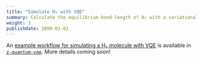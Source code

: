 ```yaml
---
title: "Simulate H₂ with VQE"
summary: Calculate the equilibrium bond length of H₂ with a variational quantum eigensolver.
weight: 3
publishdate: 2099-01-01
---
```


An [example workflow for simulating a H₂ molecule with VQE](https://github.com/zapatacomputing/z-quantum-vqe/blob/master/examples/hydrogen.yaml) is available in [`z-quantum-vqe`](https://github.com/zapatacomputing/z-quantum-vqe). More details coming soon!

<!-- 
This tutorial will walk through using the Orquestra Quantum Engine to implement the Variational Quantum Eigensolver (VQE) to calculate the binding energy curve of a H₂ molecule.

## Composing a workflow to calculate the Hartree-Fock energy

To help illustrate the process of composing a workflow, we will start by focusing on just part of the VQE process.
We will build a two-step workflow that first creates the geometry of a hydrogen molecule and then performs a Hartree-Fock calculation.
Furthermore, we will build our own Quantum Engine component for the first step (the creation of the molecular geometry).
For the second step, we will use an existing Quantum Engine component, `qe-psi4`, that exposes the functionality of the Psi4 quantum chemistry package.

**1. Create a GitHub repository**

Go to [GitHub](https://github.com/) and create a public repository called `diatomic-molecule`. If you are unfamiliar with GitHub you can reference their [create a repo guide](https://help.github.com/en/github/getting-started-with-github/create-a-repo) for help

This repository will be where you build your component. [This GitHub repo](https://github.com/zapatacomputing/tutorial-1-diatomic-molecule) can be used as a reference for how the `diatomic-molecule` component should look like throughout the tutorial.

**2. Add python code to the repository**

Using either the GitHub UI or by cloning your repo and using the command line, create a file `src/diatomicmolecule.py` with the contents below:

```python
"""Function for building a diatomic molecule."""

def create_diatomic_molecule_geometry(species1, species2, bond_length):
    """Create a molecular geometry for a diatomic molecule.

    Args:
        species1 (str): Chemical symbol of the first atom, e.g. 'H'.
        species2 (str): Chemical symbol of the second atom.
        bond_length (float): bond distance.

    Returns:
        dict: a dictionary containing the coordinates of the atoms.
    """

    geometry = {"sites": [
        {'species': species1, 'x': 0, 'y': 0, 'z': 0},
        {'species': species2, 'x': 0, 'y': 0, 'z': bond_length}
    ]}

    return geometry
```

**3. Adding a `setup.py`**

Create a file `src/setup.py` with the following contents:

```python
import setuptools

setuptools.setup(
    name="diatomic-molecule",
    version="0.1.0",
    py_modules=['diatomicmolecule']
)
```

**4. Commit and push your component**

Commit your changes and push them to GitHub.
(Note that you will not need to do this if you are using the GitHub UI to modify the repository.)
The structure of your repository should look like this:
```
.
└─ src
   ├── diatomicmolecule.py
   └── setup.py
```

**5. Building a Workflow**

Create a file `hartree-fock-workflow.yaml` file with the code below, inserting the URL of your github repository in line 13.

# TODO: Update this to v1 standards
```YAML
# Workflow API version
ZapOSApiVersion: v1alpha1

# Declares this as workflow
kind: Workflow

# List resources needed by workflow.
resources:

- name: diatomic-molecule
  type: git
  parameters:
    url: "git@github.com:<your-github-username>/<your-git-repo-name>.git"
    branch: "master"
- name: z-quantum-core
  type: git
  parameters:
    url: "git@github.com:zapatacomputing/z-quantum-core.git"
    branch: "master"
- name: qe-openfermion
  type: git
  parameters:
    url: "git@github.com:zapatacomputing/qe-openfermion.git"
    branch: "master"
- name: qe-psi4
  type: git
  parameters:
    url: "git@github.com:zapatacomputing/qe-psi4.git"
    branch: "master"

# Data to help you easily work with your workflow
metadata:

  # Prefix for workflow ID
  generateName: hartree-fock-

# Data for running the workflow
spec:

  # Think of this as identifying the `main` function -- this tells the workflow which template to start with
  entrypoint: run-h2

  # Initializing global variables for use in workflow
  arguments:
    parameters:

    # Where output data is stored -- Must be `quantum-engine` for compatibility with Orquestra data services
    - s3-bucket: quantum-engine
    # Path where output data is stored within the `s3-bucket` -- can be anything you want
    - s3-key: tutorials/hartree-fock/

  # The steps of the workflow
  templates:
  - name: run-h2
    steps:

    # Create the molecular geometry
    - - name: create-molecule
        template: create-diatomic-molecule
        arguments:
          parameters:
          - species1: H
          - species2: H
          - bond-length: '0.7'
          - resources: [diatomic-molecule]
          - docker-image: z-quantum-default
          - docker-tag: latest

    # Perform a Hartree-Fock calculation using Psi4
    - - name: run-psi4
        template: run-psi4
        arguments:
          artifacts:
          - geometry:
              from: '{{steps.create-molecule.outputs.artifacts.geometry}}'
          parameters:
          - basis: STO-3G
          - method: scf # ccsd(t)
          - reference: rhf
          - nthreads: "4"
          - save-hamiltonian: 'False' # Boolean values must be put in quotes!
          - resources: [z-quantum-core, qe-openfermion, qe-psi4]
          - docker-image: qe-psi4
          - docker-tag: latest
```

**6. Running the Workflow**

You are now ready to run the workflow!

* Make sure you have installed the [Quantum Engine CLI](../../qe-cli/install-cli/)

* Log in to Quantum Engine by running `qe login -e <your-email> -s <quantum-engine-uri>` in your terminal. Contact support to register your email and/or receive the `quantum-engine-uri`.

* Submit your `hartree-fock-workflow.yaml` by running `qe submit workflow <path/to/workflow/hartree-fock-workflow.yaml>`

This will return the workflow ID that corresponds to that particular execution of your workflow. The output will look like:
```Bash
Successfully submitted workflow to quantum engine!
Workflow ID: welcome-to-orquestra-d9djf
```

**7. Worfklow Progress**

The workflow is now submitted to the Orquestra Quantum Engine and will be scheduled for execution when compute becomes available.

To see details of the execution of your workflow, run `qe get workflow <workflow-ID>` with your workflow ID from the previous step substituted in.

 The output will look like:
 # TODO: Update this to v1 standards
```Bash
Name:                hartree-fock-4772f
Namespace:           default
ServiceAccount:      default
Status:              Succeeded
Created:             Tue Apr 07 17:35:31 +0000 (2 minutes ago)
Started:             Tue Apr 07 17:35:31 +0000 (2 minutes ago)
Finished:            Tue Apr 07 17:37:45 +0000 (41 seconds ago)
Duration:            2 minutes 14 seconds
Parameters:
  s3-bucket:         quantum-engine
  s3-key:            tutorials/hartree-fock/

STEP                                               STEPNAME                        DURATION  MESSAGE
 ✔ hartree-fock-4772f (run-h2)
 ├---✔ create-molecule (create-diatomic-molecule)  hartree-fock-4772f-1985307964  19s
 └---✔ run-psi4 (run-psi4)                         hartree-fock-4772f-1924622246  1m
 ```

This output shows the status of the execution of the steps in your workflow.

**8. Workflow Results**

To get the results of your workflow, run `qe get workflowresult <workflow-ID>` with your workflow ID.

After a workflow runs, it takes time for the data to be processed. This results file cannot be created until the data is done being processed. You can try running the above command every few minutes until it returns a link to download a file.

Once finished, the output will look like the following:
```Bash
Name:        hartree-fock-4772f
Location:    http://40.89.251.200:9000/workflow-results/3dcdd240-f5c6-5c78-a80a-9aa86a6941b5.json?X-Amz-Algorithm=AWS4-HMAC-SHA256&X-Amz-Credential=zapata%2F20200407%2Fus-east-1%2Fs3%2Faws4_request&X-Amz-Date=20200407T191718Z&X-Amz-Expires=604800&X-Amz-SignedHeaders=host&response-content-disposition=attachment%3B%20filename%3D%223dcdd240-f5c6-5c78-a80a-9aa86a6941b5.json%22&X-Amz-Signature=d1107e50f741c002c7fe0d328bafec5ef52afb3819a93c02ef1f19b4f56d59a4
```
___
**Note:** The above link is only valid temporarily and typically expires after 7 days.
___

**9. Downloading the Results**

When your workflow is completed, the `workflowresult` command will provide you with a http web-link under `Location` in the console output. Click on or copy and paste the link into your browser to download the file

This file will look like the following:

# TODO: Update this to v1 standards
```JSON
{
    "hartree-fock-z78cn-734196932": {
        "class": "run-psi4",
        "energycalc-results": {
            "energy": -1.1173735079951446,
            "id": "hartree-fock-z78cn-734196932/energycalc-results",
            "n_alpha": 1,
            "n_beta": 1,
            "n_frozen_core": 0,
            "n_frozen_valence": 0,
            "n_mo": 2,
            "schema": "io-zapOS-v1alpha1-energy_calc",
            "stepName": "run-psi4",
            "stepId": "hartree-fock-z78cn-734196932",
            "workflowId": "hartree-fock-z78cn"
        },
        "id": "hartree-fock-z78cn-734196932",
        "inputArtifact:geometry": "hartree-fock-z78cn-1709410626/geometry",
        "inputParam:basis": "STO-3G",
        "inputParam:charge": "0",
        "inputParam:command": "bash main_script.sh",
        "inputParam:cpu": "1000m",
        "inputParam:disk": "10Gi",
        "inputParam:docker-image": "qe-psi4",
        "inputParam:docker-registry": "zapatacomputing",
        "inputParam:docker-tag": "latest",
        "inputParam:freeze-core": "False",
        "inputParam:freeze-core-extract": "False",
        "inputParam:memory": "1024Mi",
        "inputParam:method": "scf",
        "inputParam:multiplicity": "1",
        "inputParam:n-active": "None",
        "inputParam:n-active-extract": "None",
        "inputParam:nthreads": "4",
        "inputParam:options": "None",
        "inputParam:reference": "rhf",
        "inputParam:save-hamiltonian": "False",
        "workflowId": "hartree-fock-z78cn"
    },
    "hartree-fock-z78cn-1709410626": {
        "class": "create-diatomic-molecule",
        "geometry": {
            "id": "hartree-fock-z78cn-1709410626/geometry",
            "schema": "zapata-v1-molecular_geometry",
            "sites": [
                {
                    "id": "hartree-fock-z78cn-1709410626/geometry_sites[0]",
                    "parentId": "hartree-fock-z78cn-1709410626/geometry",
                    "parentType": "zapata-v1-molecular_geometry",
                    "species": "H",
                    "workflowId": "hartree-fock-z78cn",
                    "x": 0,
                    "y": 0,
                    "z": 0,
                    "zapata-v1-molecular_geometry_sites_index": 0
                },
                {
                    "id": "hartree-fock-z78cn-1709410626/geometry_sites[1]",
                    "parentId": "hartree-fock-z78cn-1709410626/geometry",
                    "parentType": "zapata-v1-molecular_geometry",
                    "species": "H",
                    "workflowId": "hartree-fock-z78cn",
                    "x": 0,
                    "y": 0,
                    "z": 0.7,
                    "zapata-v1-molecular_geometry_sites_index": 1
                }
            ],
            "stepName": "create-diatomic-molecule",
            "stepId": "hartree-fock-z78cn-1709410626",
            "workflowId": "hartree-fock-z78cn"
        },
        "id": "hartree-fock-z78cn-1709410626",
        "inputParam:bond-length": "0.7",
        "inputParam:command": "python3 main_script.py",
        "inputParam:cpu": "1000m",
        "inputParam:disk": "10Gi",
        "inputParam:docker-image": "open_pack_psi4",
        "inputParam:docker-registry": "zapatacomputing",
        "inputParam:docker-tag": "latest",
        "inputParam:memory": "1024Mi",
        "inputParam:species1": "H",
        "inputParam:species2": "H",
        "workflowId": "hartree-fock-z78cn"
    }
}
```

# TODO: Update with correct IDs
The sections `welcome-to-orquestra-d9djf-1289017430` and `welcome-to-orquestra-d9djf-2235995037` correspond to the steps that were run by your workflow. Note that these IDs match those in the output of `qe get workflow`. Each of these sections contains information about the step that was executed, any input parameters or input artifacts, and the output artifacts. The artifact `geometry` is the output of the `create-diatomic-molecule` step, and the artifact `energycalc-results` is the output of the `run-psi4` step. More information on the contents of this file are found on the [Workflow Results via JSON page](../../data-management/workflow-result/).

___
**Note:** The sections in this results file will not necessarily be in the order that they were executed.
___

## Running VQE

Here we walk through running a workflow that performs a VQE calculation for different bond lengths and basis sets, and plot the results.

**1. Building the Workflow**

Create a file `vqe-workflow.yaml` file with the code below, inserting the URL of your github repository in line 8.

# TODO: Update this to v1 standards
```yaml
ZapOSApiVersion: v1alpha1
kind: Workflow

resources:
- name: diatomic-molecule
  type: git
  parameters:
    url: "git@github.com:<your-github-username>/<your-git-repo-name>.git"
    branch: "master"
- name: z-quantum-core
  type: git
  parameters:
    url: "git@github.com:zapatacomputing/z-quantum-core.git"
    branch: "master"
- name: qe-openfermion
  type: git
  parameters:
    url: "git@github.com:zapatacomputing/qe-openfermion.git"
    branch: "master"
- name: qe-psi4
  type: git
  parameters:
    url: "git@github.com:zapatacomputing/qe-psi4.git"
    branch: "master"
- name: z-quantum-vqe
  type: git
  parameters:
    url: "git@github.com:zapatacomputing/z-quantum-vqe.git"
    branch: "master"
- name: z-quantum-optimizers
  type: git
  parameters:
    url: "git@github.com:zapatacomputing/z-quantum-optimizers.git"
    branch: "master"
- name: qe-qhipster
  type: git
  parameters:
    url: "git@github.com:zapatacomputing/qe-qhipster.git"
    branch: "master"


# Specify the prefix to use when generating names of workflow executions.
metadata:
  generateName: h2-example-

# The actual workflow specification
spec:

  entrypoint: basis-set-loop
  arguments:
    parameters:
    - s3-bucket: quantum-engine
    - s3-key: projects/examples/hydrogen/data
    - docker-image: 'z-quantum-default'
    - docker-tag: 'latest'

  templates:

  - name: basis-set-loop
    steps:
    - - name: bond-length-loop
        template: bond-length-loop
        arguments:
          parameters:
          - basis: '{{item}}' # Note that quotes are needed here because of the curly braces
        withItems:
        - STO-3G
        # - 6-31G
        # - 6-311G

  - name: bond-length-loop
    inputs:
      parameters:
      - name: basis
    steps:
    - - name: run-h2
        template: run-h2
        arguments:
          parameters:
          - basis: '{{inputs.parameters.basis}}'
          - bond-length: '{{item}}'
        withItems: [0.5, 0.6, 0.7, 0.8, 0.9, 1.0]

  - name: run-h2
    inputs:
      parameters:
      - name: basis
      - name: bond-length
    steps:
    - - name: create-molecule
        template: create-diatomic-molecule
        arguments:
          parameters:
          - species1: H
          - species2: H
          - bond-length: '{{inputs.parameters.bond-length}}'
          - resources: [z-quantum-core, diatomic-molecule]
          - docker-image: "{{workflow.parameters.docker-image}}"
          - docker-tag: "{{workflow.parameters.docker-tag}}"

    - - name: run-psi4
        template: run-psi4
        arguments:
          artifacts:
          - geometry:
              from: '{{steps.create-molecule.outputs.artifacts.geometry}}'
          parameters:
          - basis: '{{inputs.parameters.basis}}'
          - method: scf # ccsd(t)
          - reference: rhf
          - nthreads: "4"
          - save-hamiltonian: 'True' # Boolean values must be put in quotes!
          - resources: [z-quantum-core, qe-openfermion, qe-psi4]
          - docker-image: qe-psi4
          - docker-tag: latest
    - - name: transform-hamiltonian
        template: transform-interaction-operator
        arguments:
          artifacts:
          - input-op:
              from: "{{steps.run-psi4.outputs.artifacts.hamiltonian}}"
          parameters:
          - transformation: Jordan-Wigner
          - resources: [z-quantum-core, qe-openfermion]
          - docker-image: "{{workflow.parameters.docker-image}}"
          - docker-tag: "{{workflow.parameters.docker-tag}}"

    - - name: generate-random-ansatz-params
        template: generate-random-ansatz-params
        arguments:
          parameters:
          - ansatz-specs: "{'module_name': 'zquantum.vqe.singlet_uccsd', 'function_name': 'SingletUCCSDAnsatz', 'number_of_spatial_orbitals': {{steps.run-psi4.outputs.parameters.n-mo}}, 'number_of_alpha_electrons': {{steps.run-psi4.outputs.parameters.n-alpha}}, 'transformation': 'Jordan-Wigner'}"
          - min-val: "-0.01"
          - max-val: "0.01"
          - resources: [z-quantum-core, qe-openfermion, z-quantum-vqe]
          - docker-image: "{{workflow.parameters.docker-image}}"
          - docker-tag: "{{workflow.parameters.docker-tag}}"

    - - name: optimize-variational-circuit
        template: optimize-variational-circuit
        arguments:
          parameters:
          - ansatz-specs: "{'module_name': 'zquantum.vqe.singlet_uccsd', 'function_name': 'SingletUCCSDAnsatz', 'number_of_spatial_orbitals': {{steps.run-psi4.outputs.parameters.n-mo}}, 'number_of_alpha_electrons': {{steps.run-psi4.outputs.parameters.n-alpha}}, 'transformation': 'Jordan-Wigner'}"
          - backend-specs: "{'module_name': 'qeqhipster.simulator', 'function_name': 'QHipsterSimulator'}"
          - optimizer-specs: "{'module_name': 'zquantum.optimizers.scipy_optimizer', 'function_name': 'ScipyOptimizer', 'method': 'L-BFGS-B'}"
          - cost-function-specs: "{'module_name': 'zquantum.core.cost_function', 'function_name': 'AnsatzBasedCostFunction', 'estimator-specs': { 'module_name': 'zquantum.core.estimator', 'function_name': 'ExactEstimator'}}"
          - resources: [z-quantum-core, qe-openfermion, z-quantum-optimizers, qe-qhipster, z-quantum-vqe]
          - docker-image: qe-qhipster
          - docker-tag: latest
          - memory: 2048Mi
          artifacts:
          - qubit-operator:
              from: "{{steps.transform-hamiltonian.outputs.artifacts.transformed-op}}"
          - initial-parameters:
              from: "{{steps.generate-random-ansatz-params.outputs.artifacts.params}}"
```

**2. Running the Workflow**

Submit your `vqe-workflow.yaml` by running `qe submit workflow <path/to/workflow/vqe-workflow.yaml>`

This will return the workflow ID that corresponds to that particular execution of your workflow. The output will look like:
```Bash
Successfully submitted workflow to quantum engine!
Workflow ID: h2-example-p8l8z
```

**3. Worfklow Progress**

The workflow is now submitted to the Orquestra Quantum Engine and will be scheduled for execution when compute becomes available.

To see details of the execution of your workflow, run `qe get workflow <workflow-ID>` with your workflow ID from the previous step substituted in.

 The output will look like:
 # TODO: Update this to v1 standards
```Bash
Name:                h2-example-p8l8z
Namespace:           default
ServiceAccount:      default
Status:              Succeeded
Created:             Wed Jul 22 18:20:48 +0000 (32 minutes ago)
Started:             Wed Jul 22 18:20:48 +0000 (32 minutes ago)
Finished:            Wed Jul 22 18:43:15 +0000 (10 minutes ago)
Duration:            22 minutes 27 seconds
Parameters:          
  s3-bucket:         quantum-engine
  s3-key:            projects/examples/hydrogen/data
  docker-image:      z-quantum-default
  docker-tag:        latest

STEP                                          TEMPLATE                        STEPNAME                      DURATION  MESSAGE
 ✔ h2-example-p8l8z                           basis-set-loop                                                           
 └-·-✔ bond-length-loop(0:STO-3G)             bond-length-loop                                                         
   | └-·-✔ run-h2(0:0.5)                      run-h2                                                                   
   |   | ├---✔ create-molecule                create-diatomic-molecule        h2-example-p8l8z-320671787   25s         
   |   | ├---✔ run-psi4                       run-psi4                        h2-example-p8l8z-2276207559  1m          
   |   | ├---✔ transform-hamiltonian          transform-interaction-operator  h2-example-p8l8z-777027899   52s         
   |   | ├---✔ generate-random-ansatz-params  generate-random-ansatz-params   h2-example-p8l8z-2306285369  4m          
   |   | └---✔ optimize-variational-circuit   optimize-variational-circuit    h2-example-p8l8z-4156831192  3m          
   |   ├-✔ run-h2(1:0.6)                      run-h2                                                                   
   |   | ├---✔ create-molecule                create-diatomic-molecule        h2-example-p8l8z-1858781165  24s         
   |   | ├---✔ run-psi4                       run-psi4                        h2-example-p8l8z-2844980177  1m          
   |   | ├---✔ transform-hamiltonian          transform-interaction-operator  h2-example-p8l8z-3241092549  52s         
   |   | ├---✔ generate-random-ansatz-params  generate-random-ansatz-params   h2-example-p8l8z-2925732603  4m          
   |   | └---✔ optimize-variational-circuit   optimize-variational-circuit    h2-example-p8l8z-3771386018  1m          
   |   ├-✔ run-h2(2:0.7)                      run-h2                                                                   
   |   | ├---✔ create-molecule                create-diatomic-molecule        h2-example-p8l8z-2489090355  23s         
   |   | ├---✔ run-psi4                       run-psi4                        h2-example-p8l8z-1782402399  4m          
   |   | ├---✔ transform-hamiltonian          transform-interaction-operator  h2-example-p8l8z-2577316179  41s         
   |   | ├---✔ generate-random-ansatz-params  generate-random-ansatz-params   h2-example-p8l8z-367227601   36s         
   |   | └---✔ optimize-variational-circuit   optimize-variational-circuit    h2-example-p8l8z-3310949536  3m          
   |   ├-✔ run-h2(3:0.8)                      run-h2                                                                   
   |   | ├---✔ create-molecule                create-diatomic-molecule        h2-example-p8l8z-718502689   20s         
   |   | ├---✔ run-psi4                       run-psi4                        h2-example-p8l8z-3296753909  53s         
   |   | ├---✔ transform-hamiltonian          transform-interaction-operator  h2-example-p8l8z-3276629793  53s         
   |   | ├---✔ generate-random-ansatz-params  generate-random-ansatz-params   h2-example-p8l8z-4024689623  1m          
   |   | └---✔ optimize-variational-circuit   optimize-variational-circuit    h2-example-p8l8z-2004269862  3m          
   |   ├-✔ run-h2(4:0.9)                      run-h2                                                                   
   |   | ├---✔ create-molecule                create-diatomic-molecule        h2-example-p8l8z-659958291   26s         
   |   | ├---✔ run-psi4                       run-psi4                        h2-example-p8l8z-1077837631  4m          
   |   | ├---✔ transform-hamiltonian          transform-interaction-operator  h2-example-p8l8z-789538867   41s         
   |   | ├---✔ generate-random-ansatz-params  generate-random-ansatz-params   h2-example-p8l8z-2281753649  38s         
   |   | └---✔ optimize-variational-circuit   optimize-variational-circuit    h2-example-p8l8z-3950100096  3m          
   |   └-✔ run-h2(5:1)                        run-h2                                                                   
   |     ├---✔ create-molecule                create-diatomic-molecule        h2-example-p8l8z-3114661174  25s         
   |     ├---✔ run-psi4                       run-psi4                        h2-example-p8l8z-626212344   4m          
   |     ├---✔ transform-hamiltonian          transform-interaction-operator  h2-example-p8l8z-3286196550  42s         
   |     ├---✔ generate-random-ansatz-params  generate-random-ansatz-params   h2-example-p8l8z-2806389460  1m          
   |     └---✔ optimize-variational-circuit   optimize-variational-circuit    h2-example-p8l8z-485685399   2m          
   ├-✔ bond-length-loop(1:6-31G)              bond-length-loop                                                         
   | └-·-✔ run-h2(0:0.5)                      run-h2                                                                   
   |   | ├---✔ create-molecule                create-diatomic-molecule        h2-example-p8l8z-2201321403  24s         
   |   | ├---✔ run-psi4                       run-psi4                        h2-example-p8l8z-147427127   1m          
   |   | ├---✔ transform-hamiltonian          transform-interaction-operator  h2-example-p8l8z-619701451   2m          
   |   | ├---✔ generate-random-ansatz-params  generate-random-ansatz-params   h2-example-p8l8z-828786185   44s         
   |   | └---✔ optimize-variational-circuit   optimize-variational-circuit    h2-example-p8l8z-985592200   3m          
   |   ├-✔ run-h2(1:0.6)                      run-h2                                                                   
   |   | ├---✔ create-molecule                create-diatomic-molecule        h2-example-p8l8z-3112625597  27s         
   |   | ├---✔ run-psi4                       run-psi4                        h2-example-p8l8z-498889601   2m          
   |   | ├---✔ transform-hamiltonian          transform-interaction-operator  h2-example-p8l8z-4020169301  34s         
   |   | ├---✔ generate-random-ansatz-params  generate-random-ansatz-params   h2-example-p8l8z-2730937611  4m          
   |   | └---✔ optimize-variational-circuit   optimize-variational-circuit    h2-example-p8l8z-1118428050  3m          
   |   ├-✔ run-h2(2:0.7)                      run-h2                                                                   
   |   | ├---✔ create-molecule                create-diatomic-molecule        h2-example-p8l8z-2039281475  3m          
   |   | ├---✔ run-psi4                       run-psi4                        h2-example-p8l8z-55215375    6m          
   |   | ├---✔ transform-hamiltonian          transform-interaction-operator  h2-example-p8l8z-3648812195  29s         
   |   | ├---✔ generate-random-ansatz-params  generate-random-ansatz-params   h2-example-p8l8z-1885521121  31s         
   |   | └---✔ optimize-variational-circuit   optimize-variational-circuit    h2-example-p8l8z-1587777616  2m          
   |   ├-✔ run-h2(3:0.8)                      run-h2                                                                   
   |   | ├---✔ create-molecule                create-diatomic-molecule        h2-example-p8l8z-963451889   1m          
   |   | ├---✔ run-psi4                       run-psi4                        h2-example-p8l8z-3837272869  1m          
   |   | ├---✔ transform-hamiltonian          transform-interaction-operator  h2-example-p8l8z-3111880625  31s         
   |   | ├---✔ generate-random-ansatz-params  generate-random-ansatz-params   h2-example-p8l8z-3371042023  5m          
   |   | └---✔ optimize-variational-circuit   optimize-variational-circuit    h2-example-p8l8z-4045147670  1m          
   |   ├-✔ run-h2(4:0.9)                      run-h2                                                                   
   |   | ├---✔ create-molecule                create-diatomic-molecule        h2-example-p8l8z-3189860195  2m          
   |   | ├---✔ run-psi4                       run-psi4                        h2-example-p8l8z-1606785455  3m          
   |   | ├---✔ transform-hamiltonian          transform-interaction-operator  h2-example-p8l8z-3094855875  52s         
   |   | ├---✔ generate-random-ansatz-params  generate-random-ansatz-params   h2-example-p8l8z-1008295553  33s         
   |   | └---✔ optimize-variational-circuit   optimize-variational-circuit    h2-example-p8l8z-948889456   2m          
   |   └-✔ run-h2(5:1)                        run-h2                                                                   
   |     ├---✔ create-molecule                create-diatomic-molecule        h2-example-p8l8z-808302054   1m          
   |     ├---✔ run-psi4                       run-psi4                        h2-example-p8l8z-2150190728  2m          
   |     ├---✔ transform-hamiltonian          transform-interaction-operator  h2-example-p8l8z-2893748982  44s         
   |     ├---✔ generate-random-ansatz-params  generate-random-ansatz-params   h2-example-p8l8z-1719652996  1m          
   |     └---✔ optimize-variational-circuit   optimize-variational-circuit    h2-example-p8l8z-989228711   2m          
   └-✔ bond-length-loop(2:6-311G)             bond-length-loop                                                         
     └-·-✔ run-h2(0:0.5)                      run-h2                                                                   
       | ├---✔ create-molecule                create-diatomic-molecule        h2-example-p8l8z-4150500325  2m          
       | ├---✔ run-psi4                       run-psi4                        h2-example-p8l8z-1072637817  1m          
       | ├---✔ transform-hamiltonian          transform-interaction-operator  h2-example-p8l8z-4170937933  1m          
       | ├---✔ generate-random-ansatz-params  generate-random-ansatz-params   h2-example-p8l8z-4075034787  36s         
       | └---✔ optimize-variational-circuit   optimize-variational-circuit    h2-example-p8l8z-3226937690  11m         
       ├-✔ run-h2(1:0.6)                      run-h2                                                                   
       | ├---✔ create-molecule                create-diatomic-molecule        h2-example-p8l8z-26219435    1m          
       | ├---✔ run-psi4                       run-psi4                        h2-example-p8l8z-2628181575  2m          
       | ├---✔ transform-hamiltonian          transform-interaction-operator  h2-example-p8l8z-1041197243  1m          
       | ├---✔ generate-random-ansatz-params  generate-random-ansatz-params   h2-example-p8l8z-2692445881  46s         
       | └---✔ optimize-variational-circuit   optimize-variational-circuit    h2-example-p8l8z-3768791128  12m         
       ├-✔ run-h2(2:0.7)                      run-h2                                                                   
       | ├---✔ create-molecule                create-diatomic-molecule        h2-example-p8l8z-206219261   2m          
       | ├---✔ run-psi4                       run-psi4                        h2-example-p8l8z-4190137153  3m          
       | ├---✔ transform-hamiltonian          transform-interaction-operator  h2-example-p8l8z-1436588693  53s         
       | ├---✔ generate-random-ansatz-params  generate-random-ansatz-params   h2-example-p8l8z-593545547   3m          
       | └---✔ optimize-variational-circuit   optimize-variational-circuit    h2-example-p8l8z-1910195794  12m         
       ├-✔ run-h2(3:0.8)                      run-h2                                                                   
       | ├---✔ create-molecule                create-diatomic-molecule        h2-example-p8l8z-2218833135  2m          
       | ├---✔ run-psi4                       run-psi4                        h2-example-p8l8z-757288811   6m          
       | ├---✔ transform-hamiltonian          transform-interaction-operator  h2-example-p8l8z-3592088935  2m          
       | ├---✔ generate-random-ansatz-params  generate-random-ansatz-params   h2-example-p8l8z-1817350341  37s         
       | └---✔ optimize-variational-circuit   optimize-variational-circuit    h2-example-p8l8z-3063744844  10m         
       ├-✔ run-h2(4:0.9)                      run-h2                                                                   
       | ├---✔ create-molecule                create-diatomic-molecule        h2-example-p8l8z-2798315261  2m          
       | ├---✔ run-psi4                       run-psi4                        h2-example-p8l8z-1988032577  5m          
       | ├---✔ transform-hamiltonian          transform-interaction-operator  h2-example-p8l8z-1143398805  30s         
       | ├---✔ generate-random-ansatz-params  generate-random-ansatz-params   h2-example-p8l8z-2651385931  30s         
       | └---✔ optimize-variational-circuit   optimize-variational-circuit    h2-example-p8l8z-604431186   10m         
       └-✔ run-h2(5:1)                        run-h2                                                                   
         ├---✔ create-molecule                create-diatomic-molecule        h2-example-p8l8z-478082596   3m          
         ├---✔ run-psi4                       run-psi4                        h2-example-p8l8z-1365653886  1m          
         ├---✔ transform-hamiltonian          transform-interaction-operator  h2-example-p8l8z-3045958644  45s         
         ├---✔ generate-random-ansatz-params  generate-random-ansatz-params   h2-example-p8l8z-1614823978  38s         
         └---✔ optimize-variational-circuit   optimize-variational-circuit    h2-example-p8l8z-594085341   14m 
```

This output shows the status of the execution of the steps in your workflow.

**4. Workflow Results**

To get the results of your workflow, run `qe get workflowresult <workflow-ID>` with your workflow ID.

After a workflow runs, it takes time for the data to be processed. This results file cannot be created until the data is done being processed. You can try running the above command every few minutes until it returns a link to download a file.

Once finished, the output will look like the following:
```Bash
Name:        h2-example-p8l8z
Location:    http://13.86.58.178:9000/workflow-results/c7acd521-67ed-5f59-8af4-90039b947ed8.json?X-Amz-Algorithm=AWS4-HMAC-SHA256&X-Amz-Credential=zapata%2F20200722%2Fus-east-1%2Fs3%2Faws4_request&X-Amz-Date=20200722T185615Z&X-Amz-Expires=604800&X-Amz-SignedHeaders=host&response-content-disposition=attachment%3B%20filename%3D%22c7acd521-67ed-5f59-8af4-90039b947ed8.json%22&X-Amz-Signature=52a6f99bace35826603e2247c98b368df3eeb3dc21b8a8801df000aaceacefd6
```
___
**Note:** The above link is only valid temporarily and typically expires after 7 days.
___

**5. Downloading the Results**

When your workflow is completed, the `workflowresult` command will provide you with a http web-link under `Location` in the console output. Click on or copy and paste the link into your browser to download the file.

**6. Plotting the Results**

* Copy the python script below into the same directory as the JSON file.
* In the python script, replace the name of the JSON file with the name of the JSON file that you have downloaded in Step 7.
* Run the python script to plot the calculated binding energy curve.


```python
"""Plot the VQE binding energy curve of a diatomic molecule from a Quantum
Engine workflow result JSON."""

import json
from matplotlib import pyplot as plt

# Insert the path to your JSON file here
with open('31de8df6-12fa-5b22-b9a9-e7e09e5b7c33.json') as f:
    data = json.load(f)

# Extract lists of energies, bond lengths, and basis sets.
energies = []
bond_lengths = []
basis_sets = []
for task in data:
    if data[task]['class'] == 'optimize-variational-circuit':
        qubit_op = data[task]['inputArtifact:qubit-operator']
        qubit_op_creator = qubit_op.split('/')[0]
        interaction_op = data[qubit_op_creator]['inputArtifact:input-op']
        interaction_op_creator = interaction_op.split('/')[0]
        geometry = data[interaction_op_creator]['inputArtifact:geometry']
        geometry_creator = geometry.split('/')[0]
        bond_lengths.append(float(data[geometry_creator]['inputParam:bond-length']))
        energies.append(data[task]['optimization-results']['opt_value'])
        basis_sets.append(data[interaction_op_creator]['inputParam:basis'])

# Group the bond lengths and energies according to the basis set, and sort by
# bond length.
bond_length_sets = []
energy_sets = []
basis_set_list = list(set(basis_sets))
for basis in basis_set_list:
    indices = [i for i, x in enumerate(basis_sets) if x == basis]
    bond_length_sets.append([bond_lengths[i] for i in indices])
    energy_sets.append([energies[i] for i in indices])
    bond_length_sets[-1], energy_sets[-1] = zip(*sorted(zip(bond_length_sets[-1], energy_sets[-1]), key=lambda x: x[0]))

# Plot the binding energy curve
plt.figure()
for i in range(len(basis_set_list)):
    plt.plot(bond_length_sets[i], energy_sets[i], marker='o')

plt.xlabel('Bond length (Angstroms)')
plt.ylabel('Energy (Ha)')
plt.legend(basis_set_list)
plt.tight_layout()
plt.show()
``` -->